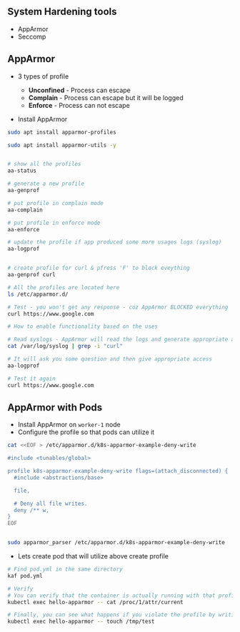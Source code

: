 ## System Hardening tools
- AppArmor
- Seccomp


## AppArmor
- 3 types of profile
  - **Unconfined** - Process can escape
  - **Complain** - Process can escape but it will be logged
  - **Enforce** - Process can not escape


- Install AppArmor
```bash
sudo apt install apparmor-profiles

sudo apt install apparmor-utils -y
```

```bash

# show all the profiles
aa-status

# generate a new profile
aa-genprof

# put profile in complain mode
aa-complain

# put profile in enforce mode
aa-enforce

# update the profile if app produced some more usages logs (syslog)
aa-logprof


# create profile for curl & pfress 'F' to block eveything
aa-genprof curl

# All the profiles are located here
ls /etc/apparmor.d/

# Test - you won't get any response - coz AppArmor BLOCKED everything
curl https://www.google.com

# How to enable functionality based on the uses

# Read syslogs - AppArmor will read the logs and generate appropriate access
cat /var/log/syslog | grep -i "curl"

# It will ask you some question and then give appropriate access
aa-logprof

# Test it again
curl https://www.google.com


```



## AppArmor with Pods
- Install AppArmor on `worker-1` node
- Configure the profile so that pods can utilize it
```bash
cat <<EOF > /etc/apparmor.d/k8s-apparmor-example-deny-write

#include <tunables/global>

profile k8s-apparmor-example-deny-write flags=(attach_disconnected) {
  #include <abstractions/base>

  file,

  # Deny all file writes.
  deny /** w,
}
EOF


sudo apparmor_parser /etc/apparmor.d/k8s-apparmor-example-deny-write
```

- Lets create pod that will utilize above create profile
```bash
# Find pod.yml in the same directory
kaf pod.yml

# Verify
# You can verify that the container is actually running with that profile by checking /proc/1/attr/current:
kubectl exec hello-apparmor -- cat /proc/1/attr/current

# Finally, you can see what happens if you violate the profile by writing to a file:
kubectl exec hello-apparmor -- touch /tmp/test
```